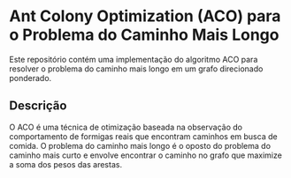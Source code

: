 # Ant Colony Optimization (ACO) para o Problema do Caminho Mais Longo

Este repositório contém uma implementação do algoritmo ACO para resolver o problema do caminho mais longo em um grafo direcionado ponderado.

## Descrição

O ACO é uma técnica de otimização baseada na observação do comportamento de formigas reais que encontram caminhos em busca de comida. O problema do caminho mais longo é o oposto do problema do caminho mais curto e envolve encontrar o caminho no grafo que maximize a soma dos pesos das arestas.
